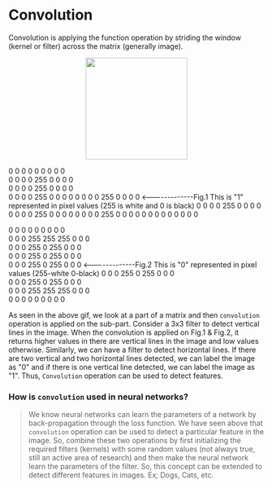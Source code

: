 # Convolution

Convolution is applying the function operation by striding the window (kernel or filter) across the matrix (generally image).

<p align='center'>
<img width='200' height='200' src="https://raw.githubusercontent.com/mingruimingrui/Convolution-neural-networks-made-easy-with-keras/master/imgs/filtering-many-to-one.gif">
 </p>


0 0 0 0 0   0 0 0 0   
0 0 0 0 255 0 0 0 0    
0 0 0 0 255 0 0 0 0   
0 0 0 0 255 0 0 0 0
0 0 0 0 255 0 0 0 0   <-------------Fig.1  This is "1" represented in pixel values (255 is white and 0 is black)
0 0 0 0 255 0 0 0 0
0 0 0 0 255 0 0 0 0
0 0 0 0 255 0 0 0 0
0 0 0 0 0   0 0 0 0


0 0 0 0   0   0   0 0 0    
0 0 0 255 255 255 0 0 0      
0 0 0 255 0   255 0 0 0      
0 0 0 255 0   255 0 0 0    
0 0 0 255 0   255 0 0 0  <-------------Fig.2  This is "0" represented in pixel values (255-white 0-black)
0 0 0 255 0   255 0 0 0    
0 0 0 255 0   255 0 0 0     
0 0 0 255 255 255 0 0 0     
0 0 0 0   0   0   0 0 0     

As seen in the above gif, we look at a part of a matrix and then `convolution` operation is applied on the sub-part. Consider a 3x3 filter to detect vertical lines in the image. When the convolution is applied on Fig.1 & Fig.2, it returns higher values in there are vertical lines in the image and low values otherwise. Similarly, we can have a filter to detect horizontal lines. If there are two vertical and two horizontal lines detected, we can label the image as "0" and if there is one vertical line detected, we can label the image as "1". Thus, `Convolution` operation can be used to detect features.

### How is `convolution` used in neural networks?
> We know neural networks can learn the parameters of a network by back-propagation through the loss function. We have seen above that `convolution` operation can be used to detect a particular feature in the image. So, combine these two operations by first initializing the required filters (kernels) with some random values (not always true, still an active area of research) and then make the neural network learn the parameters of the filter. So, this concept can be extended to detect different features in images. Ex; Dogs, Cats, etc.


